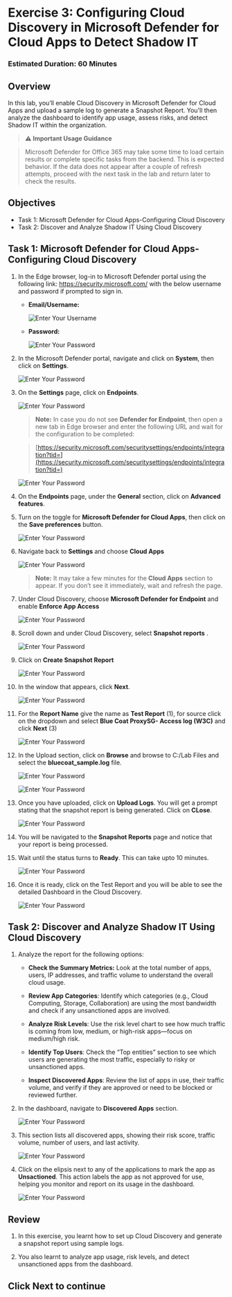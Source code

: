
# Exercise 3: Configuring Cloud Discovery in Microsoft Defender for Cloud Apps to Detect Shadow IT

### Estimated Duration: 60 Minutes

## Overview

In this lab, you’ll enable Cloud Discovery in Microsoft Defender for Cloud Apps and upload a sample log to generate a Snapshot Report. You'll then analyze the dashboard to identify app usage, assess risks, and detect Shadow IT within the organization.

> **⚠ Important Usage Guidance**

> Microsoft Defender for Office 365 may take some time to load certain results or complete specific tasks from the backend. This is expected behavior. If the data does not appear after a couple of refresh attempts, proceed with the next task in the lab and return later to check the results.

## Objectives

- Task 1: Microsoft Defender for Cloud Apps-Configuring Cloud Discovery
- Task 2: Discover and Analyze Shadow IT Using Cloud Discovery 

## Task 1: Microsoft Defender for Cloud Apps-Configuring Cloud Discovery 

1. In the Edge browser, log-in to Microsoft Defender portal using the following link: https://security.microsoft.com/ with the below username and password if prompted to sign in.

    - **Email/Username:** <inject key="AzureAdUserEmail"></inject>
 
       ![Enter Your Username](./media/tr1.png)
 
   - **Password:** <inject key="AzureAdUserPassword"></inject>

       ![Enter Your Password](./media/tr2.png)

1.  In the Microsoft Defender portal, navigate and click on **System**, then click on **Settings**.

     ![Enter Your Password](./media/corg-1-1.png)

1.  On the **Settings** page, click on **Endpoints**.

     ![Enter Your Password](./media/corg-1-2.png)

    > **Note:** In case you do not see **Defender for Endpoint**, then open a new tab in Edge browser and enter the following URL and wait for the configuration to be completed:
 
    > [https://security.microsoft.com/securitysettings/endpoints/integration?tid=](https://security.microsoft.com/securitysettings/endpoints/integration?tid=)

     ![Enter Your Password](./media/corg-1-3.png)

1.  On the **Endpoints** page, under the **General** section, click on **Advanced features**.

1.  Turn on the toggle for **Microsoft Defender for Cloud Apps**, then click on the **Save preferences** button.

    ![Enter Your Password](./media/corg-1-4.png)

1. Navigate back to **Settings** and choose **Cloud Apps**

   ![Enter Your Password](./media/tr5.png)

    > **Note:** It may take a few minutes for the **Cloud Apps** section to appear. If you don’t see it immediately, wait and refresh the page.


1. Under Cloud Discovery, choose **Microsoft Defender for Endpoint** and enable **Enforce App Access**

   ![Enter Your Password](./media/tr6.png)

1. Scroll down and under Cloud Discovery, select **Snapshot reports** .

   ![Enter Your Password](./media/tr8.png)

1. Click on **Create Snapshot Report**

   ![Enter Your Password](./media/tr9.png)

1. In the window that appears, click **Next**.

   ![Enter Your Password](./media/tr11.png)

1. For the **Report Name** give the name as **Test Report** (1), for source click on the dropdown and select **Blue Coat ProxySG- Access log (W3C)** and click **Next** (3)

   ![Enter Your Password](./media/tr12.png)

1. In the Upload section, click on **Browse** and browse to C:/Lab Files and select the  **bluecoat_sample.log** file.

   ![Enter Your Password](./media/tr14.png)

   ![Enter Your Password](./media/tr13.png)

1. Once you have uploaded, click on **Upload Logs**. You will get a prompt stating that the snapshot report is being generated. Click on **CLose**.
   
   ![Enter Your Password](./media/tr15.png)
   
1. You will be navigated to the **Snapshot Reports** page and notice that your report is being processed.

1. Wait until the status turns to **Ready**. This can take upto 10 minutes.

   ![Enter Your Password](./media/tr16.png)

1. Once it is ready, click on the Test Report and you will be able to see the detailed Dashboard in the Cloud Discovery.

   ![Enter Your Password](./media/tr17.png)

## Task 2: Discover and Analyze Shadow IT Using Cloud Discovery

1. Analyze the report for the following options:

    - **Check the Summary Metrics:** Look at the total number of apps, users, IP addresses, and traffic volume to understand the overall cloud usage.
    
    - **Review App Categories**: Identify which categories (e.g., Cloud Computing, Storage, Collaboration) are using the most bandwidth and check if any unsanctioned apps are involved.
    
    - **Analyze Risk Levels**: Use the risk level chart to see how much traffic is coming from low, medium, or high-risk apps—focus on medium/high risk.
    
    - **Identify Top Users**: Check the “Top entities” section to see which users are generating the most traffic, especially to risky or unsanctioned apps.
    
    - **Inspect Discovered Apps**: Review the list of apps in use, their traffic volume, and verify if they are approved or need to be blocked or reviewed further.

1. In the dashboard, navigate to **Discovered Apps** section.

   ![Enter Your Password](./media/tr18.png)

1. This section lists all discovered apps, showing their risk score, traffic volume, number of users, and last activity.

   ![Enter Your Password](./media/tr19.png)

1. Click on the elipsis next to any of the applications to mark the app as **Unsactioned**. This action labels the app as not approved for use, helping you monitor and report on its usage in the dashboard.

   ![Enter Your Password](./media/tr20.png)

## Review

1. In this exercise, you learnt how to set up Cloud Discovery and generate a snapshot report using sample logs.

1. You also learnt to analyze app usage, risk levels, and detect unsanctioned apps from the dashboard.

## Click Next to continue
